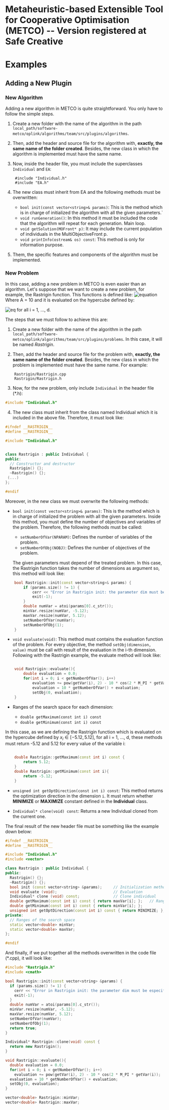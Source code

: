 # Metaheuristic-based Extensible Tool for Cooperative Optimisation (METCO) -- Version registered at Safe Creative

# Examples

## Adding a New Plugin


### New Algorithm

Adding a new algorithm in METCO is quite straightforward. You only have to follow the simple steps.

1. Create a new folder with the name of the algorithm in the path `local_path/software-metco/oplink/algorithms/team/src/plugins/algorithms`.
2. Then, add the header and source file for the algorithm with, **exactly, the same name of the folder created**. Besides, the new class in which the algorithm is implemented must have the same name.
3. Now, inside the header file, you must include the superclasses `Individual` and `EA`: 
        
        #include "Individual.h"
        #include "EA.h" 

4. The new class must inherit from EA and the following methods must be overwritten:

    * `bool init(const vector<string>& params)`: This is the method which is in charge of initialized the algorithm with all the given parameters.`
    * `void runGeneration()`: In this method it must be included the code that the algorithm will repeat for each generation. Main loop.
    * `void getSolution(MOFront* p)`: It may include the current population of individuals in the MultiObjectiveFront p.
    * `void printInfo(ostream& os) const`: This method is only for information purpose.

5. Them, the specific features and components of the algorithm must be implemented.


### New Problem

In this case, adding a new problem in METCO is even easier than an algorithm. Let's suppose that we want to create a new problem, for example, the Rastrigin function. This functions is defined like:
![equation](https://wikimedia.org/api/rest_v1/media/math/render/svg/1aa1c38ee739ca9cf4582867d74d469df4676cbc)
Where A = 10 and it is evaluated on the hypercube defined by:

![eq](https://wikimedia.org/api/rest_v1/media/math/render/svg/e3560b2d6c10fff0a26c994d45374c4dc70f98e5) for all i = 1, ..., d.

The steps that we must follow to achieve this are:

1. Create a new folder with the name of the algorithm in the path `local_path/software-metco/oplink/algorithms/team/src/plugins/problems`. In this case, it will be named _Rastrigin_.


2. Then, add the header and source file for the problem with, **exactly, the same name of the folder created**. Besides, the new class in which the problem is implemented must have the same name. For example:
```
    Rastrigin/Rastrigin.cpp
    Rastrigin/Rastrigin.h
```
3. Now, for the new problem, only include `Individual` in the header file (*.h): 
        
```cpp
#include "Individual.h"
```
4. The new class must inherit from the class named Individual which it is included in the above file. Therefore, it must look like:

```cpp
#ifndef __RASTRIGIN__
#define __RASTRIGIN__

#include "Individual.h"


class Rastrigin : public Individual {
public:
  // Constructor and destructor
  Rastrigin() {};
  ~Rastrigin() {};
 (...)
};

#endif
```
Moreover, in the new class we must overwrite the following methods:

* `bool init(const vector<string>& params)`: This is the method which is in charge of initialized the problem with all the given parameters. Inside this method, you must define the number of objectives and variables of the problem. Therefore, the following methods must be called:
    * `setNumberOfVar(NPARAM)`: Defines the number of variables of the problem.
    * `setNumberOfObj(NOBJ)`: Defines the number of objectives of the problem.

    The given parameters must depend of the treated problem. In this case, the Rastrigin function takes the number of dimensions as argument so, this method will look like:

```cpp
    bool Rastrigin::init(const vector<string>& params) {
        if (params.size() != 1) {
            cerr << "Error in Rastrigin init: the parameter dim must be especificated" << endl;
            exit(-1);
        }
        double numVar = atoi(params[0].c_str());
        minVar.resize(numVar, -5.12);
        maxVar.resize(numVar, 5.12);
        setNumberOfVar(numVar);
        setNumberOfObj(1);
    }
```

* `void evaluate(void)`: This method must contains the evaluation function of the problem. For every objective, the method `setObj(dimension, value)` must be call with result of the evaluation in the i-th dimension. Following with the Rastrigin example, the evaluate method will look like:

```cpp

    void Rastrigin::evaluate(){
        double evaluation = 0.0;
        for(int i = 0; i < getNumberOfVar(); i++)
            evaluation += pow(getVar(i), 2) - 10 * cos(2 * M_PI * getVar(i));
            evaluation = 10 * getNumberOfVar() + evaluation;
            setObj(0, evaluation);
    }
```

* Ranges of the search space for each dimension:

    * `double getMaximum(const int i) const`
    * `double getMinimum(const int i) const`
   
In this case, as we are defining the Rastrigin function which is evaluated on the hypercube defined by $x_{i} \in[-5.12, 5.12]$, for all i = 1, ..., d, these methods must return -5.12 and 5.12 for every value of the variable i:

```cpp

    double Rastrigin::getMaximum(const int i) const {
        return 5.12;
    }
    double Rastrigin::getMinimum(const int i){
        return -5.12;
    }
```

* `unsigned int getOptDirection(const int i) const`: This method returns the optimization direction in the dimension `i`. It must return whether **MINIMIZE** or **MAXIMIZE** constant defined in the **Individual** class.

* `Individual* clone(void) const`: Returns a new Individual cloned from the current one.

The final result of the new header file must be something like the example down below: 

```cpp
#ifndef __RASTRIGIN__
#define __RASTRIGIN__

#include "Individual.h"
#include <vector>

class Rastrigin : public Individual {
public:
  Rastrigin() {};
  ~Rastrigin() {};
  bool init (const vector<string> &params);     // Initialization method
  void evaluate (void);                         // Evaluation
  Individual* clone (void) const;               // Clone individual
  double getMaximum(const int i) const { return maxVar[i]; };   // Ranges of the search space
  double getMinimum(const int i) const { return minVar[i]; };
  unsigned int getOptDirection(const int i) const { return MINIMIZE; };     // Opt direction
private:
  // Ranges of the search space
  static vector<double> minVar;
  static vector<double> maxVar;
};

#endif
```

And finally, if we put together all the methods overwritten in the code file (*.cpp), it will look like:

```cpp
#include "Rastrigin.h"
#include <cmath>

bool Rastrigin::init(const vector<string> &params) {
  if (params.size() != 1) {
    cerr << "Error in Rastrigin init: the parameter dim must be especificated" << endl;
    exit(-1);
  }
  double numVar = atoi(params[0].c_str());
  minVar.resize(numVar, -5.12);
  maxVar.resize(numVar, 5.12);
  setNumberOfVar(numVar);
  setNumberOfObj(1);
  return true;
}

Individual* Rastrigin::clone(void) const {
  return new Rastrigin();
}

void Rastrigin::evaluate(){
  double evaluation = 0.0;
  for(int i = 0; i < getNumberOfVar(); i++)
    evaluation += pow(getVar(i), 2) - 10 * cos(2 * M_PI * getVar(i));
  evaluation = 10 * getNumberOfVar() + evaluation;
  setObj(0, evaluation);
}

vector<double> Rastrigin::minVar;
vector<double> Rastrigin::maxVar;
```
